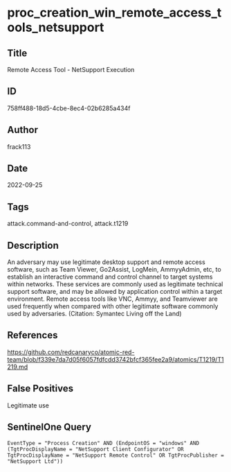# proc_creation_win_remote_access_tools_netsupport

## Title
Remote Access Tool - NetSupport Execution

## ID
758ff488-18d5-4cbe-8ec4-02b6285a434f

## Author
frack113

## Date
2022-09-25

## Tags
attack.command-and-control, attack.t1219

## Description
An adversary may use legitimate desktop support and remote access software, such as Team Viewer, Go2Assist, LogMein, AmmyyAdmin, etc, to establish an interactive command and control channel to target systems within networks.
These services are commonly used as legitimate technical support software, and may be allowed by application control within a target environment.
Remote access tools like VNC, Ammyy, and Teamviewer are used frequently when compared with other legitimate software commonly used by adversaries. (Citation: Symantec Living off the Land)


## References
https://github.com/redcanaryco/atomic-red-team/blob/f339e7da7d05f6057fdfcdd3742bfcf365fee2a9/atomics/T1219/T1219.md

## False Positives
Legitimate use

## SentinelOne Query
```
EventType = "Process Creation" AND (EndpointOS = "windows" AND (TgtProcDisplayName = "NetSupport Client Configurator" OR TgtProcDisplayName = "NetSupport Remote Control" OR TgtProcPublisher = "NetSupport Ltd"))

```